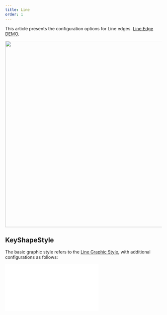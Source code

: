 ```yaml
---
title: Line
order: 1
---
```


This article presents the configuration options for Line edges. [Line Edge DEMO](/en/examples/item/defaultEdges/#line).

<img src="https://mdn.alipayobjects.com/huamei_qa8qxu/afts/img/A*hi4cS7buP60AAAAAAAAAAAAADmJ7AQ/original" width=600 />

## KeyShapeStyle

The basic graphic style refers to the [Line Graphic Style](../../shape/LineStyleProps.en.md), with additional configurations as follows:

<embed src="../../../common/EdgeShapeStyles.en.md"></embed>
